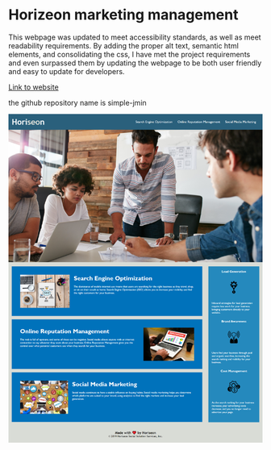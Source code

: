 # Horizeon marketing management

This webpage was updated to meet accessibility standards, as well as meet readability requirements.
By adding the proper alt text, semantic html elements, and consolidating the css, I have met the project requirements
and even surpassed them by updating the webpage to be both user friendly and easy to update for developers.

[Link to website](https://reubengenkin.github.io/simple-jmin/)

the github repository name is simple-jmin

![screenshot](./Develop/assets/images/screencapture-reubengenkin-github-io-simple-jmin-2021-04-25-23_20_10.png?raw=true "screenshot")